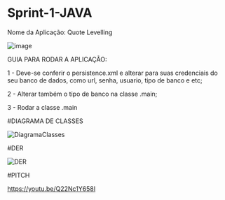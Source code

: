 # Sprint-1-JAVA

Nome da Aplicação: Quote Levelling

![image](https://github.com/HebertLins/Sprint-1-JAVA/assets/111543334/cfad3699-e26c-4688-ba36-528b5e970c8a)

GUIA PARA RODAR A APLICAÇÃO:

1 - Deve-se conferir o persistence.xml e alterar para suas credenciais do seu banco de dados, como url, senha, usuario, tipo de banco e etc;

2 - Alterar também o tipo de banco na classe .main;

3 - Rodar a classe .main


#DIAGRAMA DE CLASSES

![DiagramaClasses](https://github.com/HebertLins/Sprint-1-JAVA/assets/111543334/d88861f1-ae62-422e-b37c-13701377550c)

#DER

![DER](https://github.com/HebertLins/Sprint-1-JAVA/assets/111543334/7c4b0a93-33f7-4458-a6b2-acd1de529f18)

#PITCH

https://youtu.be/Q22Nc1Y658I
